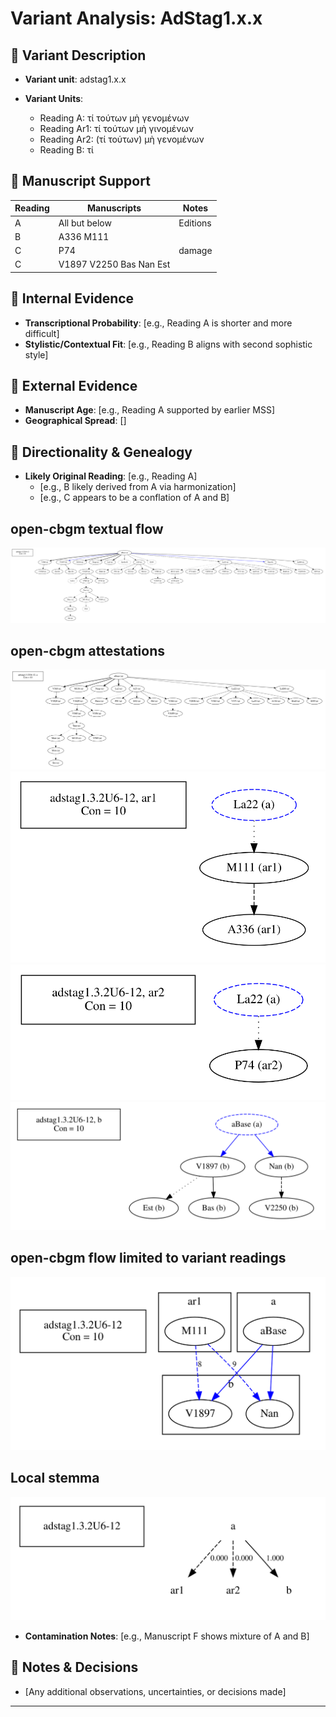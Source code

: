 # Variant Analysis: AdStag1.x.x

## 📌 Variant Description
- **Variant unit**: adstag1.x.x

- **Variant Units**: 
  - Reading A: τί τούτων μὴ γενομένων
  - Reading Ar1: τί τούτων μὴ γινομένων
  - Reading Ar2: (τί τούτων) μὴ γενομένων
  - Reading B: τί

## 🧬 Manuscript Support
| Reading | Manuscripts | Notes |
|--------|-------------|-------|
| A      | All but below | Editions |
| B      | A336 M111  |  |
| C      | P74  | damage |
| C      | V1897 V2250 Bas Nan Est  |  |

## 🧠 Internal Evidence
- **Transcriptional Probability**: [e.g., Reading A is shorter and more difficult]
- **Stylistic/Contextual Fit**: [e.g., Reading B aligns with second sophistic style]

## 🧭 External Evidence
- **Manuscript Age**: [e.g., Reading A supported by earlier MSS]
- **Geographical Spread**: []

## 🔄 Directionality & Genealogy
- **Likely Original Reading**: [e.g., Reading A]
  - [e.g., B likely derived from A via harmonization]
  - [e.g., C appears to be a conflation of A and B]
## open-cbgm textual flow ##
![adstag1.3.2U6-12](flow/adstag1.3.2U6-12-textual-flow.svg "adstag1.3.2U6-12")
## open-cbgm attestations ##
![adstag1.3.2U6-12Ra](attestations/adstag1.3.2U6-12Ra-coherence-attestations.svg "adstag1.3.2U6-12Ra")
![adstag1.3.2U6-12Rar1](attestations/adstag1.3.2U6-12Rar1-coherence-attestations.svg "adstag1.3.2U6-12Rar1")
![adstag1.3.2U6-12Rar2](attestations/adstag1.3.2U6-12Rar2-coherence-attestations.svg "adstag1.3.2U6-12Rar2")
![adstag1.3.2U6-12Rb](attestations/adstag1.3.2U6-12Rb-coherence-attestations.svg "adstag1.3.2U6-12Rb")
## open-cbgm flow limited to variant readings ##
![adstag1.3.2U6-12](variants/adstag1.3.2U6-12-coherence-variants.svg "adstag1.3.2U6-12")
## Local stemma ##
![adstag1.3.2U6-12](local/adstag1.3.2U6-12-local-stemma.svg "adstag1.3.2U6-12")

- **Contamination Notes**: [e.g., Manuscript F shows mixture of A and B]

## 📝 Notes & Decisions
- [Any additional observations, uncertainties, or decisions made]

---